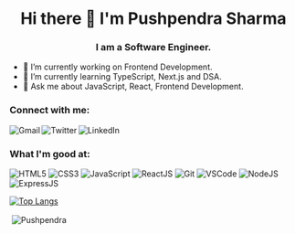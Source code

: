 
<h1 align="center">Hi there 👋 I'm Pushpendra Sharma</h1>
<h3 align="center">I am a Software Engineer.</h3>

- 🔭 I’m currently working on Frontend Development.
- 🌱 I’m currently learning TypeScript, Next.js and DSA.
- 💬 Ask me about JavaScript, React, Frontend Development.


<h3 align="left">Connect with me:</h3>
<a href="mailto:pushpendrasharma400@gmail.com"><img src="https://img.shields.io/badge/Gmail-DA100B?style=for-the-badge&logo=gmail&logoColor=white" alt="Gmail" align="left"/></a> 
<a href="https://twitter.com/ietl_pushpendra"><img src="https://img.shields.io/badge/Twitter-1672EC?style=for-the-badge&logo=twitter&logoColor=white" alt="Twitter" align="left"/></a>
<a href="https://www.linkedin.com/in/ietl-pushpendra-sharma/"><img src="https://img.shields.io/badge/LinkedIn-223189?style=for-the-badge&logo=linkedin&logoColor=white" alt="LinkedIn" align="left"/></a>

<br />

<h3 align="left">What I'm good at:</h3>
<p>
<img src="https://img.shields.io/badge/HTML5-ED9526?style=for-the-badge&logo=html5&logoColor=white" alt="HTML5" />
<img src="https://img.shields.io/badge/CSS3-1672EC?style=for-the-badge&logo=css3&logoColor=white" alt="CSS3" />
<img src="https://img.shields.io/badge/JavaScript-F0D042?style=for-the-badge&logo=javascript&logoColor=black" alt="JavaScript" />
<img src="https://img.shields.io/badge/React-20232A?style=for-the-badge&logo=react&logoColor=61DAFB" alt="ReactJS" />
<img src="https://img.shields.io/badge/Git-DA100B?style=for-the-badge&logo=git&logoColor=white" alt="Git" /> 
<img src="https://img.shields.io/badge/Visual_Studio_Code-2E41B6?style=for-the-badge&logo=visual%20studio%20code&logoColor=white" alt="VSCode" />
<img src="https://img.shields.io/badge/Node.js-43853D?style=for-the-badge&logo=node.js&logoColor=white" alt="NodeJS" />
<img src="https://img.shields.io/badge/Express.js-404D59?style=for-the-badge" alt="ExpressJS" />
</p>

[![Top Langs](https://github-readme-stats.vercel.app/api/top-langs/?username=Pushpendra-Sharma&layout=compact&theme=github_dark)](https://github.com/Pushpendra-Sharma/github-readme-stats)

<p>&nbsp;<img align="center" src="https://github-readme-stats.vercel.app/api?username=Pushpendra-Sharma&show_icons=true&&title_color=0f56b3&hide=issues&count_private=true&theme=github_dark" alt="Pushpendra" /></p>

